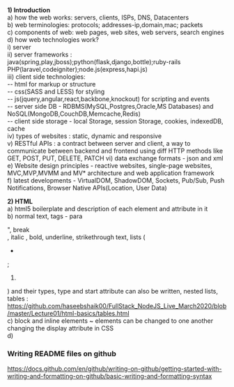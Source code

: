 **1) Introduction**  
a) how the web works: servers, clients, ISPs, DNS, Datacenters  
b) web terminologies: protocols; addresses-ip,domain,mac; packets  
c) components of web: web pages, web sites, web servers, search engines  
d) how web technologies work?  
i) server   
ii) server frameworks : java(spring,play,jboss);python(flask,django,bottle);ruby-rails
  PHP(laravel,codeigniter);node.js(express,hapi.js)  
iii) client side technologies:  
  -- html for markup or structure  
  -- css(SASS and LESS) for styling   
  -- js(jquery,angular,react,backbone,knockout) for scripting and events  
  -- server side DB - RDBMS(MySQL,Postgres,Oracle,MS Databases) and NoSQL(MongoDB,CouchDB,Memcache,Redis)  
  -- client side storage - local Storage, session Storage, cookies, indexedDB, cache  
iv) types of websites : static, dynamic and responsive  
v) RESTful APIs : a contract between server and client, a way to communicate between backend and frontend using diff 
HTTP methods like GET, POST, PUT, DELETE, PATCH
vi) data exchange formats - json and xml  
e) Website design principles - reactive websites, single-page websites, MVC,MVP,MVMM and MV* architecture and web application framework  
f) latest developments - VirtualDOM, ShadowDOM, Sockets, Pub/Sub, Push Notifications, Browser Native APIs(Location, User Data)  
  

**2) HTML**  
a) html5 boilerplate and description of each element and attribute in it  
b) normal text, tags - para<p></p>", break<br>, italic <i></i><em></em>, bold<b></b><strong></strong>, underline<u></u>,
strikethrough text<s></s>, lists (<ul><li></li></ul> ; <ol><li></li></ol>) and their types, type and start attribute can also 
be written, nested lists, 
tables : https://github.com/haseebshaik00/FullStack_NodeJS_Live_March2020/blob/master/Lecture01/html-basics/tables.html  
c) block and inline elements ~ elements can be changed to one another changing the display attribute in CSS  
d) 


### Writing README files on github
https://docs.github.com/en/github/writing-on-github/getting-started-with-writing-and-formatting-on-github/basic-writing-and-formatting-syntax